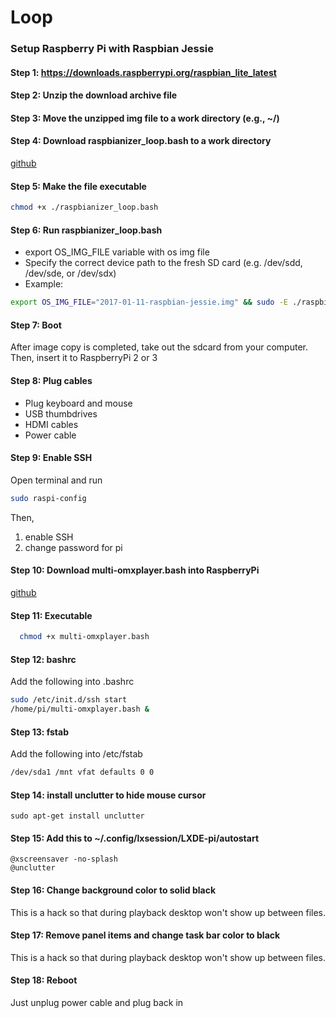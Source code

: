 # Loop
### Setup Raspberry Pi with Raspbian Jessie
#### Step 1: https://downloads.raspberrypi.org/raspbian_lite_latest
#### Step 2: Unzip the download archive file
#### Step 3: Move the unzipped img file to a work directory (e.g., ~/)
#### Step 4: Download raspbianizer_loop.bash to a work directory
[github](https://raw.githubusercontent.com/do-i/Loop/master/raspbianizer_loop.bash)

#### Step 5: Make the file executable
```sh
chmod +x ./raspbianizer_loop.bash
```
#### Step 6: Run raspbianizer_loop.bash
- export OS_IMG_FILE variable with os img file
- Specify the correct device path to the fresh SD card (e.g. /dev/sdd, /dev/sde, or /dev/sdx)
- Example:
```sh
export OS_IMG_FILE="2017-01-11-raspbian-jessie.img" && sudo -E ./raspbianizer_loop.bash /dev/sdx
```

#### Step 7: Boot
After image copy is completed, take out the sdcard from your computer.
Then, insert it to RaspberryPi 2 or 3

#### Step 8: Plug cables
- Plug keyboard and mouse
- USB thumbdrives
- HDMI cables
- Power cable

#### Step 9: Enable SSH
Open terminal and run
```sh
sudo raspi-config
```
Then,
1. enable SSH
2. change password for pi

#### Step 10: Download multi-omxplayer.bash into RaspberryPi
[github](https://raw.githubusercontent.com/do-i/Loop/master/multi-omxplayer.bash)

#### Step 11: Executable
```sh
  chmod +x multi-omxplayer.bash
```

#### Step 12: bashrc
Add the following into .bashrc
```sh
sudo /etc/init.d/ssh start
/home/pi/multi-omxplayer.bash &
```

#### Step 13: fstab
Add the following into /etc/fstab
```sh
/dev/sda1 /mnt vfat defaults 0 0
```

#### Step 14: install unclutter to hide mouse cursor
```
sudo apt-get install unclutter
```

#### Step 15: Add this to ~/.config/lxsession/LXDE-pi/autostart
```
@xscreensaver -no-splash
@unclutter
```

#### Step 16: Change background color to solid black
This is a hack so that during playback desktop won't show up between files.

#### Step 17: Remove panel items and change task bar color to black
This is a hack so that during playback desktop won't show up between files.

#### Step 18: Reboot
Just unplug power cable and plug back in

